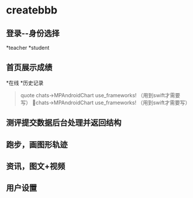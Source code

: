 # **createbbb**
## 登录--身份选择
*teacher
*student
## 首页展示成绩
*在线
*历史记录 
>quote chats->MPAndroidChart use_frameworks! （用到swift才需要写）
chats->MPAndroidChart use_frameworks! （用到swift才需要写）
## 测评提交数据后台处理并返回结构
## 跑步，画图形轨迹

## 资讯，图文+视频
## 用户设置

